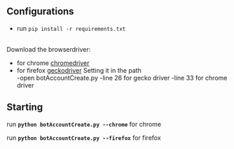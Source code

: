 ## Configurations
  - run `pip install -r requirements.txt`
<br>
Download the browserdriver:

- for chrome [chromedriver](https://chromedriver.chromium.org/downloads)
- for firefox [geckodriver](https://github.com/mozilla/geckodriver/releases)
Setting it in the path<br> 
  -open botAccountCreate.py
    -line 26 for gecko driver
    -line 33 for chrome driver
## Starting 

run <strong>`python botAccountCreate.py --chrome`</strong> for chrome

run <strong>`python botAccountCreate.py --firefox`</strong> for firefox 
